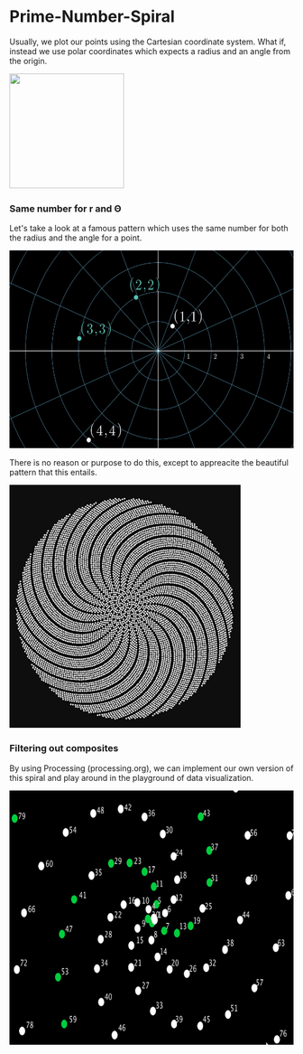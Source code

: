 # Prime-Number-Spiral
<p>Usually, we plot our points using the Cartesian coordinate system. What if, instead we use polar coordinates which expects
a radius and an angle from the origin.</p>
<img width="203px" height="203px" src="https://upload.wikimedia.org/wikipedia/commons/thumb/d/d3/Examples_of_Polar_Coordinates.svg/1024px-Examples_of_Polar_Coordinates.svg.png"/>
<br/>
<h3>Same number for r and Θ</h3>
<p>Let's take a look at a famous pattern which uses the same number for both the radius and the angle for a point.</p>
<img width="560px" height="350px" src="https://github.com/ElvinT57/Prime-Number-Spiral/blob/master/plotting_example.PNG"/>
<p>There is no reason or purpose to do this, except to appreacite the beautiful pattern that this entails.</p>
<img width="410px" height="430px" src="https://github.com/ElvinT57/Prime-Number-Spiral/blob/master/spiral.PNG"/>
<br/>
<h3>Filtering out composites</h3>
<p>By using Processing (processing.org), we can implement our own version of this spiral and play around in the
playground of data visualization.</p>
<img width="700px" height="450px" src="https://github.com/ElvinT57/Prime-Number-Spiral/blob/master/Prime_Numbers_Spiral/gifs/spiral_zoomout.gif"/>

